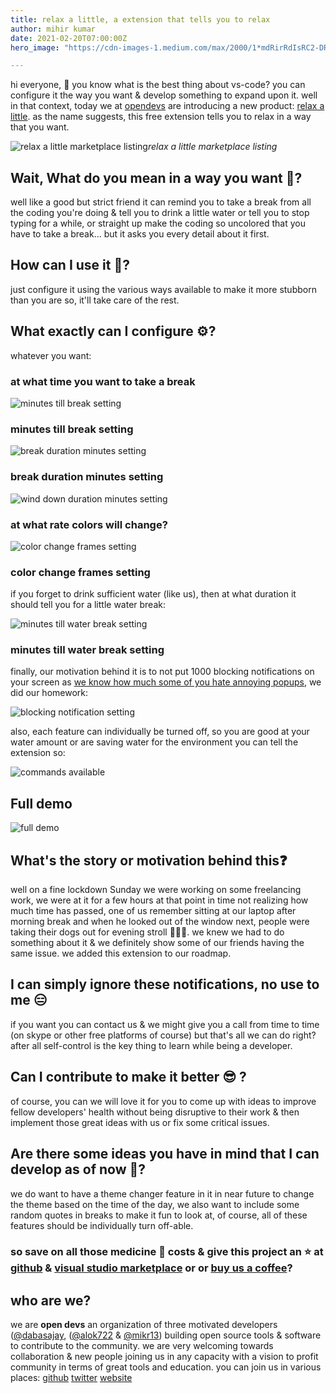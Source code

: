 ```yaml
---
title: relax a little, a extension that tells you to relax
author: mihir kumar
date: 2021-02-20T07:00:00Z
hero_image: "https://cdn-images-1.medium.com/max/2000/1*mdRirRdIsRC2-DRumw-sNQ.png"

---
```

hi everyone, 👋
you know what is the best thing about vs-code? you can configure it the way you want & develop something to expand upon it. well in that context, today we at [opendevs](https://opendevs.in) are introducing a new product: [relax a little](https://marketplace.visualstudio.com/items?itemName=open-devs.relax-a-little). as the name suggests, this free extension tells you to relax in a way that you want.

![relax a little marketplace listing](https://cdn-images-1.medium.com/max/2000/1*mdRirRdIsRC2-DRumw-sNQ.png)*relax a little marketplace listing*

## Wait, What do you mean in a way you want 🤔?

well like a good but strict friend it can remind you to take a break from all the coding you're doing & tell you to drink a little water or tell you to stop typing for a while, or straight up make the coding so uncolored that you have to take a break... but it asks you every detail about it first.

## How can I use it 📜?

just configure it using the various ways available to make it more stubborn than you are so, it'll take care of the rest.

## What exactly can I configure ⚙?

whatever you want:

### at what time you want to take a break

![minutes till break setting](https://cdn-images-1.medium.com/max/2000/1*Dlqxj9by1ogldhPmAcfxIQ.png)

### minutes till break setting

![break duration minutes setting](https://cdn-images-1.medium.com/max/2000/1*3JJeZHIoSfmmY-_jXD0igQ.png)

### break duration minutes setting

![wind down duration minutes setting](https://cdn-images-1.medium.com/max/2000/1*i4Xh4rZI4QCCCJUwdbXoCw.png)

### at what rate colors will change?

![color change frames setting](https://cdn-images-1.medium.com/max/2000/1*YJhLMrCSYNy4ISyQu0y5Gw.png)

### color change frames setting

if you forget to drink sufficient water (like us), then at what duration it should tell you for a little water break:

![minutes till water break setting](https://cdn-images-1.medium.com/max/2000/1*aqOCUNhByLFlR8Y1jdT_KA.png)

### minutes till water break setting

finally, our motivation behind it is to not put 1000 blocking notifications on your screen as [we know how much some of you hate annoying popups](https://github.com/Microsoft/vscode/issues/63460), we did our homework:

![blocking notification setting](https://cdn-images-1.medium.com/max/2000/1*r63m-tYNFCYRHhNTnDCrnw.png)

also, each feature can individually be turned off, so you are good at your water amount or are saving water for the environment you can tell the extension so:

![commands available](https://cdn-images-1.medium.com/max/2000/1*ZiQ8AabvsWxXvSaqx_oCjQ.png)

## Full demo

![full demo](https://raw.githubusercontent.com/open-devs/relax-a-little/main/static/images/demo.gif)

## What's the story or motivation behind this❓

well on a fine lockdown Sunday we were working on some freelancing work, we were at it for a few hours at that point in time not realizing how much time has passed, one of us remember sitting at our laptop after morning break and when he looked out of the window next, people were taking their dogs out for evening stroll 🤦‍♂️🤦‍. we knew we had to do something about it & we definitely show some of our friends having the same issue. we added this extension to our roadmap.

## I can simply ignore these notifications, no use to me 😑

if you want you can contact us & we might give you a call from time to time (on skype or other free platforms of course) but that's all we can do right? after all self-control is the key thing to learn while being a developer.

## Can I contribute to make it better 😎 ?

of course, you can we will love it for you to come up with ideas to improve fellow developers' health without being disruptive to their work & then implement those great ideas with us or fix some critical issues.

## Are there some ideas you have in mind that I can develop as of now 🤩?

we do want to have a theme changer feature in it in near future to change the theme based on the time of the day, we also want to include some random quotes in breaks to make it fun to look at, of course, all of these features should be individually turn off-able.

### so save on all those medicine 💊 costs & give this project an ⭐ at [github](https://github.com/open-devs/relax-a-little) & [visual studio marketplace](https://marketplace.visualstudio.com/items?itemName=open-devs.relax-a-little) or  or [buy us a coffee](https://www.buymeacoffee.com/opendevs)?

## who are we?

we are **open devs** an organization of three motivated developers ([@dabasajay](https://github.com/dabasajay), ([@alok722](https://github.com/alok722) & [@mikr13](https://github.com/mikr13)) building open source tools & software to contribute to the community. we are very welcoming towards collaboration & new people joining us in any capacity with a vision to profit community in terms of great tools and education.
you can join us in various places:
[github](https://github.com/open-devs)
[twitter](https://twitter.com/opendevs_2020)
[website](https://opendevs.in)
